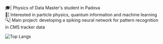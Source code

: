 🎓| Physics of Data Master's student in Padova  <br />
🚀| Interested in particle physics, quantum information and machine learning<br />
🔍| Main project: developing a spiking neural network for pattern recognition in CMS tracker data  <br />

<!---
EmanueleCoradin/EmanueleCoradin is a ✨ special ✨ repository because its `README.md` (this file) appears on your GitHub profile.
You can click the Preview link to take a look at your changes.

[![Anurag's GitHub stats](https://github-readme-stats.vercel.app/api?username=EmanueleCoradin)](https://github.com/anuraghazra/github-readme-stats)
<br />
--->
![Top Langs](https://github-readme-stats.vercel.app/api/top-langs/?username=EmanueleCoradin&langs_count=8&size_weight=0.1&hide=Gnuplot,html,scss,Dockerfile,css,Jupyter,Javascript%20Notebook&count_weight=0.9&theme=radical)
